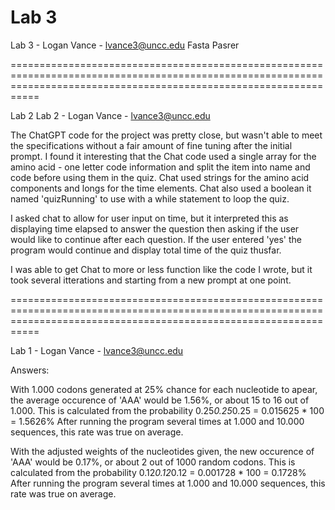 # Lab 3
Lab 3 - Logan Vance - lvance3@uncc.edu
Fasta Pasrer

=======================================================================================================================================================================

Lab 2
Lab 2 - Logan Vance - lvance3@uncc.edu

The ChatGPT code for the project was pretty close, but wasn't able to meet the specifications without a fair amount of fine tuning after the initial prompt. I found it interesting that the Chat code used a single array for the amino acid - one letter code information and split the item into name and code before using them in the quiz. Chat used strings for the amino acid components and longs for the time elements. Chat also used a boolean it named 'quizRunning' to use with a while statement to loop the quiz.

I asked chat to allow for user input on time, but it interpreted this as displaying time elapsed to answer the question then asking if the user would like to continue after each question. If the user entered 'yes' the program would continue and display total time of the quiz thusfar.

I was able to get Chat to more or less function like the code I wrote, but it took several itterations and starting from a new prompt at one point.

=======================================================================================================================================================================

Lab 1 - Logan Vance - lvance3@uncc.edu

Answers:

With 1.000 codons generated at 25% chance for each nucleotide to apear, the average occurence of 'AAA' would be 1.56%, or about 15 to 16 out of 1.000.
This is calculated from the probability 0.25*0.25*0.25 = 0.015625 * 100 = 1.5626%
After running the program several times at 1.000 and 10.000 sequences, this rate was true on average.

With the adjusted weights of the nucleotides given, the new occurence of 'AAA' would be 0.17%, or about 2 out of 1000 random codons.
This is calculated from the probability 0.12*0.12*0.12 = 0.001728 * 100 = 0.1728%
After running the program several times at 1.000 and 10.000 sequences, this rate was true on average.
